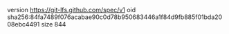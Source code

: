 version https://git-lfs.github.com/spec/v1
oid sha256:84fa7489f076acabae90c0d78b950683446a1f84d9fb885f01bda2008ebc4491
size 844
